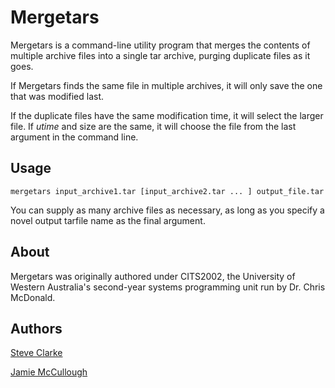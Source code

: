 # Mergetars

Mergetars is a command-line utility program that merges the contents of multiple archive files into a single tar archive, purging duplicate files as it goes.

If Mergetars finds the same file in multiple archives, it will only save the one that was modified last.

If the duplicate files have the same modification time, it will select the larger file. If *utime* and size are the same, it will choose the file from the last argument in the command line.

## Usage

```
mergetars input_archive1.tar [input_archive2.tar ... ] output_file.tar
```

You can supply as many archive files as necessary, as long as you specify a novel output tarfile name as the final argument.

## About
Mergetars was originally authored under CITS2002, the University of Western Australia's second-year systems programming unit run by Dr. Chris McDonald.

## Authors

[Steve Clarke](https://github.com/steve-clarke)

[Jamie McCullough](https://github.com/jmemcc)
